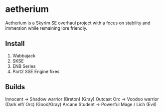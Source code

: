# aetherium
Aetherium is a Skyrim SE overhaul project with a focus on stability and immersion while remaining lore friendly.

## Install
1) Wabbajack
2) SKSE
3) ENB Series
4) Part2 SSE Engine fixes

## Builds
Innocent -> Shadow warrior (Breton) (Gray)
Outcast Orc -> Voodoo warrior (Dark elf/ Orc) (Good/Gray) 
Arcane Student -> Powerful Mage / Lich (Evil)
